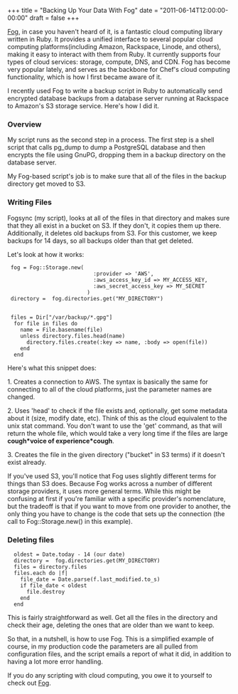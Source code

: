 +++
title = "Backing Up Your Data With Fog"
date = "2011-06-14T12:00:00-00:00"
draft = false
+++

<script type="text/javascript" src="https://ajax.googleapis.com/ajax/libs/jquery/1.6.1/jquery.min.js">
</script>
<link href="/stylesheets/jquery.snippet.min.css" media="screen" rel="stylesheet" type="text/css" />

<script type="text/javascript" src="/javascripts/jquery.snippet.min.js">
</script>
<script type="text/javascript">
\$(document).ready(function(){\
 \$("pre").snippet("ruby",{style:"pablo"});\
});

</script>
[Fog](http://fog.io), in case you haven't heard of it, is a fantastic
cloud computing library written in Ruby. It provides a unified interface
to several popular cloud computing platforms(including Amazon,
Rackspace, Linode, and others), making it easy to interact with them
from Ruby. It currently supports four types of cloud services: storage,
compute, DNS, and CDN. Fog has become very popular lately, and serves as
the backbone for Chef's cloud computing functionality, which is how I
first became aware of it.

I recently used Fog to write a backup script in Ruby to automatically
send encrypted database backups from a database server running at
Rackspace to Amazon's S3 storage service. Here's how I did it.

### Overview

My script runs as the second step in a process. The first step is a
shell script that calls pg\_dump to dump a PostgreSQL database and then
encrypts the file using GnuPG, dropping them in a backup directory on
the database server.

My Fog-based script's job is to make sure that all of the files in the
backup directory get moved to S3.

### Writing Files

Fogsync (my script), looks at all of the files in that directory and
makes sure that they all exist in a bucket on S3. If they don't, it
copies them up there. Additionally, it deletes old backups from S3. For
this customer, we keep backups for 14 days, so all backups older than
that get deleted.

Let's look at how it works:

     fog = Fog::Storage.new(
                               :provider => 'AWS',
                               :aws_access_key_id => MY_ACCESS_KEY,
                               :aws_secret_access_key => MY_SECRET
                             )
     directory =  fog.directories.get("MY_DIRECTORY")


     files = Dir["/var/backup/*.gpg"]
      for file in files do
        name = File.basename(file)
        unless directory.files.head(name)
          directory.files.create(:key => name, :body => open(file))
        end
      end

Here's what this snippet does:

1\. Creates a connection to AWS. The syntax is basically the same for
connecting to all of the cloud platforms, just the parameter names are
changed.

2\. Uses 'head' to check if the file exists and, optionally, get some
metadata about it (size, modify date, etc). Think of this as the cloud
equivalent to the unix stat command. You don't want to use the 'get'
command, as that will return the whole file, which would take a very
long time if the files are large **cough\*voice of experience\*cough**.

3\. Creates the file in the given directory ("bucket" in S3 terms) if it
doesn't exist already.

If you've used S3, you'll notice that Fog uses slightly different terms
for things than S3 does. Because Fog works across a number of different
storage providers, it uses more general terms. While this might be
confusing at first if you're familiar with a specific provider's
nomenclature, but the tradeoff is that if you want to move from one
provider to another, the only thing you have to change is the code that
sets up the connection (the call to Fog::Storage.new() in this example).

### Deleting files

      oldest = Date.today - 14 (our date)
      directory =  fog.directories.get(MY_DIRECTORY)
      files = directory.files
      files.each do |f|
        file_date = Date.parse(f.last_modified.to_s)
        if file_date < oldest
          file.destroy
        end
      end

This is fairly straightforward as well. Get all the files in the
directory and check their age, deleting the ones that are older than we
want to keep.

So that, in a nutshell, is how to use Fog. This is a simplified example
of course, in my production code the parameters are all pulled from
configuration files, and the script emails a report of what it did, in
addition to having a lot more error handling.

If you do any scripting with cloud computing, you owe it to yourself to
check out [Fog](http://fog.io).

